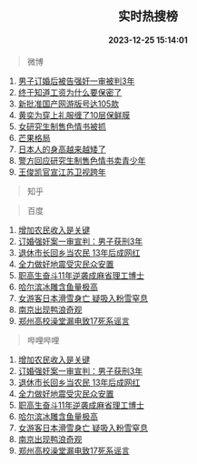 <div align="center"><h2>实时热搜榜</h2><h4>2023-12-25 15:14:01</h4></div>

> 微博  

1. [男子订婚后被告强奸一审被判3年](https://s.weibo.com/weibo?q=%23%E7%94%B7%E5%AD%90%E8%AE%A2%E5%A9%9A%E5%90%8E%E8%A2%AB%E5%91%8A%E5%BC%BA%E5%A5%B8%E4%B8%80%E5%AE%A1%E8%A2%AB%E5%88%A43%E5%B9%B4%23&t=31&band_rank=1&Refer=top)<br />
2. [终于知道工资为什么要保密了](https://s.weibo.com/weibo?q=%E7%BB%88%E4%BA%8E%E7%9F%A5%E9%81%93%E5%B7%A5%E8%B5%84%E4%B8%BA%E4%BB%80%E4%B9%88%E8%A6%81%E4%BF%9D%E5%AF%86%E4%BA%86&t=31&band_rank=2&Refer=top)<br />
3. [新批准国产网游版号达105款](https://s.weibo.com/weibo?q=%23%E6%96%B0%E6%89%B9%E5%87%86%E5%9B%BD%E4%BA%A7%E7%BD%91%E6%B8%B8%E7%89%88%E5%8F%B7%E8%BE%BE105%E6%AC%BE%23&t=31&band_rank=3&Refer=top)<br />
4. [黄奕为穿上礼服缠了10层保鲜膜](https://s.weibo.com/weibo?q=%23%E9%BB%84%E5%A5%95%E4%B8%BA%E7%A9%BF%E4%B8%8A%E7%A4%BC%E6%9C%8D%E7%BC%A0%E4%BA%8610%E5%B1%82%E4%BF%9D%E9%B2%9C%E8%86%9C%23&t=31&band_rank=4&Refer=top)<br />
5. [女研究生制售色情书被抓](https://s.weibo.com/weibo?q=%23%E5%A5%B3%E7%A0%94%E7%A9%B6%E7%94%9F%E5%88%B6%E5%94%AE%E8%89%B2%E6%83%85%E4%B9%A6%E8%A2%AB%E6%8A%93%23&t=31&band_rank=5&Refer=top)<br />
6. [芒果格局](https://s.weibo.com/weibo?q=%E8%8A%92%E6%9E%9C%E6%A0%BC%E5%B1%80&t=31&band_rank=6&Refer=top)<br />
7. [日本人的身高越来越矮了](https://s.weibo.com/weibo?q=%23%E6%97%A5%E6%9C%AC%E4%BA%BA%E7%9A%84%E8%BA%AB%E9%AB%98%E8%B6%8A%E6%9D%A5%E8%B6%8A%E7%9F%AE%E4%BA%86%23&t=31&band_rank=7&Refer=top)<br />
8. [警方回应研究生制售色情书卖青少年](https://s.weibo.com/weibo?q=%23%E8%AD%A6%E6%96%B9%E5%9B%9E%E5%BA%94%E7%A0%94%E7%A9%B6%E7%94%9F%E5%88%B6%E5%94%AE%E8%89%B2%E6%83%85%E4%B9%A6%E5%8D%96%E9%9D%92%E5%B0%91%E5%B9%B4%23&t=31&band_rank=8&Refer=top)<br />
9. [王俊凯官宣江苏卫视跨年](https://s.weibo.com/weibo?q=%23%E7%8E%8B%E4%BF%8A%E5%87%AF%E5%AE%98%E5%AE%A3%E6%B1%9F%E8%8B%8F%E5%8D%AB%E8%A7%86%E8%B7%A8%E5%B9%B4%23&t=31&band_rank=9&Refer=top)<br />

> 知乎  


> 百度  

1. [增加农民收入是关键](https://www.baidu.com/s?wd=%E5%A2%9E%E5%8A%A0%E5%86%9C%E6%B0%91%E6%94%B6%E5%85%A5%E6%98%AF%E5%85%B3%E9%94%AE&sa=fyb_news&rsv_dl=fyb_news)<br />
2. [订婚强奸案一审宣判：男子获刑3年](https://www.baidu.com/s?wd=%E8%AE%A2%E5%A9%9A%E5%BC%BA%E5%A5%B8%E6%A1%88%E4%B8%80%E5%AE%A1%E5%AE%A3%E5%88%A4%EF%BC%9A%E7%94%B7%E5%AD%90%E8%8E%B7%E5%88%913%E5%B9%B4&sa=fyb_news&rsv_dl=fyb_news)<br />
3. [退休市长回乡当农民 13年后成网红](https://www.baidu.com/s?wd=%E9%80%80%E4%BC%91%E5%B8%82%E9%95%BF%E5%9B%9E%E4%B9%A1%E5%BD%93%E5%86%9C%E6%B0%91+13%E5%B9%B4%E5%90%8E%E6%88%90%E7%BD%91%E7%BA%A2&sa=fyb_news&rsv_dl=fyb_news)<br />
4. [全力做好地震受灾民众安置](https://www.baidu.com/s?wd=%E5%85%A8%E5%8A%9B%E5%81%9A%E5%A5%BD%E5%9C%B0%E9%9C%87%E5%8F%97%E7%81%BE%E6%B0%91%E4%BC%97%E5%AE%89%E7%BD%AE&sa=fyb_news&rsv_dl=fyb_news)<br />
5. [职高生奋斗11年逆袭成麻省理工博士](https://www.baidu.com/s?wd=%E8%81%8C%E9%AB%98%E7%94%9F%E5%A5%8B%E6%96%9711%E5%B9%B4%E9%80%86%E8%A2%AD%E6%88%90%E9%BA%BB%E7%9C%81%E7%90%86%E5%B7%A5%E5%8D%9A%E5%A3%AB&sa=fyb_news&rsv_dl=fyb_news)<br />
6. [哈尔滨冰雕含鱼量极高](https://www.baidu.com/s?wd=%E5%93%88%E5%B0%94%E6%BB%A8%E5%86%B0%E9%9B%95%E5%90%AB%E9%B1%BC%E9%87%8F%E6%9E%81%E9%AB%98&sa=fyb_news&rsv_dl=fyb_news)<br />
7. [女游客日本滑雪身亡 疑吸入粉雪窒息](https://www.baidu.com/s?wd=%E5%A5%B3%E6%B8%B8%E5%AE%A2%E6%97%A5%E6%9C%AC%E6%BB%91%E9%9B%AA%E8%BA%AB%E4%BA%A1+%E7%96%91%E5%90%B8%E5%85%A5%E7%B2%89%E9%9B%AA%E7%AA%92%E6%81%AF&sa=fyb_news&rsv_dl=fyb_news)<br />
8. [南京出现鸭浪奇观](https://www.baidu.com/s?wd=%E5%8D%97%E4%BA%AC%E5%87%BA%E7%8E%B0%E9%B8%AD%E6%B5%AA%E5%A5%87%E8%A7%82&sa=fyb_news&rsv_dl=fyb_news)<br />
9. [郑州高校澡堂漏电致17死系谣言](https://www.baidu.com/s?wd=%E9%83%91%E5%B7%9E%E9%AB%98%E6%A0%A1%E6%BE%A1%E5%A0%82%E6%BC%8F%E7%94%B5%E8%87%B417%E6%AD%BB%E7%B3%BB%E8%B0%A3%E8%A8%80&sa=fyb_news&rsv_dl=fyb_news)<br />

> 哔哩哔哩  

1. [增加农民收入是关键](https://www.baidu.com/s?wd=%E5%A2%9E%E5%8A%A0%E5%86%9C%E6%B0%91%E6%94%B6%E5%85%A5%E6%98%AF%E5%85%B3%E9%94%AE&sa=fyb_news&rsv_dl=fyb_news)<br />
2. [订婚强奸案一审宣判：男子获刑3年](https://www.baidu.com/s?wd=%E8%AE%A2%E5%A9%9A%E5%BC%BA%E5%A5%B8%E6%A1%88%E4%B8%80%E5%AE%A1%E5%AE%A3%E5%88%A4%EF%BC%9A%E7%94%B7%E5%AD%90%E8%8E%B7%E5%88%913%E5%B9%B4&sa=fyb_news&rsv_dl=fyb_news)<br />
3. [退休市长回乡当农民 13年后成网红](https://www.baidu.com/s?wd=%E9%80%80%E4%BC%91%E5%B8%82%E9%95%BF%E5%9B%9E%E4%B9%A1%E5%BD%93%E5%86%9C%E6%B0%91+13%E5%B9%B4%E5%90%8E%E6%88%90%E7%BD%91%E7%BA%A2&sa=fyb_news&rsv_dl=fyb_news)<br />
4. [全力做好地震受灾民众安置](https://www.baidu.com/s?wd=%E5%85%A8%E5%8A%9B%E5%81%9A%E5%A5%BD%E5%9C%B0%E9%9C%87%E5%8F%97%E7%81%BE%E6%B0%91%E4%BC%97%E5%AE%89%E7%BD%AE&sa=fyb_news&rsv_dl=fyb_news)<br />
5. [职高生奋斗11年逆袭成麻省理工博士](https://www.baidu.com/s?wd=%E8%81%8C%E9%AB%98%E7%94%9F%E5%A5%8B%E6%96%9711%E5%B9%B4%E9%80%86%E8%A2%AD%E6%88%90%E9%BA%BB%E7%9C%81%E7%90%86%E5%B7%A5%E5%8D%9A%E5%A3%AB&sa=fyb_news&rsv_dl=fyb_news)<br />
6. [哈尔滨冰雕含鱼量极高](https://www.baidu.com/s?wd=%E5%93%88%E5%B0%94%E6%BB%A8%E5%86%B0%E9%9B%95%E5%90%AB%E9%B1%BC%E9%87%8F%E6%9E%81%E9%AB%98&sa=fyb_news&rsv_dl=fyb_news)<br />
7. [女游客日本滑雪身亡 疑吸入粉雪窒息](https://www.baidu.com/s?wd=%E5%A5%B3%E6%B8%B8%E5%AE%A2%E6%97%A5%E6%9C%AC%E6%BB%91%E9%9B%AA%E8%BA%AB%E4%BA%A1+%E7%96%91%E5%90%B8%E5%85%A5%E7%B2%89%E9%9B%AA%E7%AA%92%E6%81%AF&sa=fyb_news&rsv_dl=fyb_news)<br />
8. [南京出现鸭浪奇观](https://www.baidu.com/s?wd=%E5%8D%97%E4%BA%AC%E5%87%BA%E7%8E%B0%E9%B8%AD%E6%B5%AA%E5%A5%87%E8%A7%82&sa=fyb_news&rsv_dl=fyb_news)<br />
9. [郑州高校澡堂漏电致17死系谣言](https://www.baidu.com/s?wd=%E9%83%91%E5%B7%9E%E9%AB%98%E6%A0%A1%E6%BE%A1%E5%A0%82%E6%BC%8F%E7%94%B5%E8%87%B417%E6%AD%BB%E7%B3%BB%E8%B0%A3%E8%A8%80&sa=fyb_news&rsv_dl=fyb_news)<br />
